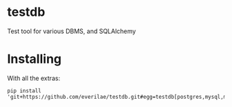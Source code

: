 # testdb

Test tool for various DBMS, and SQLAlchemy

# Installing

With all the extras:

```
pip install 'git+https://github.com/everilae/testdb.git#egg=testdb[postgres,mysql,mssql]'
```
